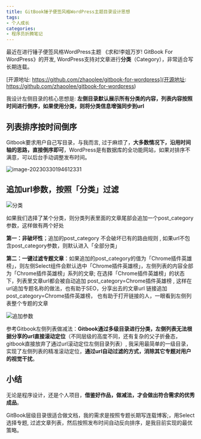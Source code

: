 ```yaml
---
title: GitBook锤子便签风格WordPress主题目录设计思想
tags:
- 个人成长
categories:
- 程序员折腾笔记
---
```




最近在进行锤子便签风格WordPress主题 《求和!李姐万岁! GitBook For WordPress》的开发, WordPress支持对文章进行**分类**（Category），非常适合写长期连载。

[开源地址: https://github.com/zhaoolee/gitbook-for-wordpress](开源地址: https://github.com/zhaoolee/gitbook-for-wordpress)

我设计左侧目录的核心思想是: **左侧目录默认展示所有分类的内容，列表内容按照时间进行倒序，如果使用分类，则将分类信息增强同步到url**

## 列表排序按时间倒序

Gitbook要求用户自己写目录，与我而言, 过于麻烦了，**大多数情况下，沿用时间轴的思路，直接倒序即可**，WordPress是有数据库的全功能网站，如果对排序不满意，可以后台手动调整发布时间。

![image-20230330194612331](https://cdn.fangyuanxiaozhan.com/assets/1680176773879d1XF1Nh3.png)



## 追加url参数，按照「分类」过滤



![分类](https://cdn.fangyuanxiaozhan.com/assets/168017795183958AJ4x33.png)

如果我们选择了某个分类，则分类列表里面的文章尾部会追加一个post_category参数，这样做有两个好处

**第一：非破坏性**；追加的post_category 不会破坏已有的路由规则 , 如果url不包含post_category参数，则默认进入「全部分类」

**第二：一键过滤专题文章**：如果追加的post_category的值为「Chrome插件英雄榜」，则左侧Select组件会默认选中「Chrome插件英雄榜」，左侧列表的内容全部为「Chrome插件英雄榜」系列的文章; 在选择「Chrome插件英雄榜」的状态下，列表里文章url都会被自动追加 post_category=Chrome插件英雄榜 , 这样在url追加专题名称的做法，也有助于SEO，分享出去的文章url 链接追加post_category=Chrome插件英雄榜， 也有助于打开链接的人，一眼看到左侧列表整个专题的文章


![追加参数](https://cdn.fangyuanxiaozhan.com/assets/1680177020865FKhMp0z6.png)

参考Gitbook左侧列表做减法：**Gitbook通过多级目录进行分类，左侧列表无法根据分享的url直接滚动定位**（不同层级的高度不同，还有复杂的父子折叠态，gitbook直接放弃了通过url滚动定位左侧目录列表）, 我采用最简单的一级目录，实现了左侧列表的精准滚动定位，**通过url自动过滤的方式，消除其它专题对用户的视觉干扰**。


## 小结

无论是程序设计，还是个人项目，**借鉴好作品，做减法，才会做出符合需求的优秀成品**。

GitBook层级目录很适合做文档，我的需求是按照专题长期写连载博客;，用Select选择专题, 过滤文章列表，然后按照发布时间自动反向排序，是我目前实现的最优策略。


